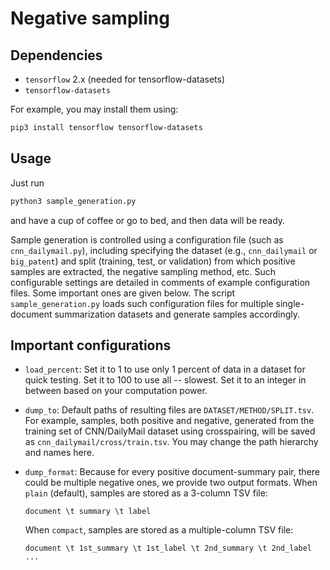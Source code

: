 # Negative sampling 

## Dependencies 
* `tensorflow` 2.x (needed for tensorflow-datasets)
* `tensorflow-datasets` 

For example, you may install them using:

```sh
pip3 install tensorflow tensorflow-datasets 
```

## Usage 

Just run 
```bash 
python3 sample_generation.py
```
and have a cup of coffee or go to bed, and then data will be ready. 

Sample generation is controlled using a configuration file (such as `cnn_dailymail.py`), 
including specifying the dataset (e.g., `cnn_dailymail` or `big_patent`) and split (training, test, or validation) 
from which positive samples are extracted, the negative sampling method, etc. 
Such configurable settings are detailed in
comments of example configuration files. 
Some important ones are given below. 
The script `sample_generation.py` loads such configuration files for multiple single-document summarization datasets and generate samples accordingly. 

## Important configurations
* `load_percent`: Set it to 1 to use only 1 percent of data in a dataset for quick testing. Set it to 100 to use all -- slowest. Set it to an integer in between based on your computation power. 
* `dump_to`: Default paths of resulting files are `DATASET/METHOD/SPLIT.tsv`. For example, samples, both positive and negative, generated from the training set of CNN/DailyMail dataset using crosspairing, will be saved as `cnn_dailymail/cross/train.tsv`. You may change the path hierarchy and names here. 
* `dump_format`: Because for every positive document-summary pair, there could be multiple negative ones, we provide two output formats. When `plain` (default), samples are stored as a 3-column TSV file: 
    ``` 
    document \t summary \t label
    ``` 
  When `compact`, samples are stored as a multiple-column TSV file: 

    ``` 
    document \t 1st_summary \t 1st_label \t 2nd_summary \t 2nd_label ...
    ```
